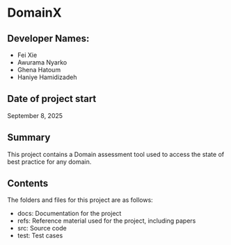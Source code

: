 # DomainX

## Developer Names:
- Fei Xie
- Awurama Nyarko
- Ghena Hatoum
- Haniye Hamidizadeh

## Date of project start
September 8, 2025

## Summary 
This project contains a Domain assessment tool used to access the state of best practice for any domain.

## Contents
The folders and files for this project are as follows:

- docs: Documentation for the project
- refs: Reference material used for the project, including papers
- src: Source code
- test: Test cases

